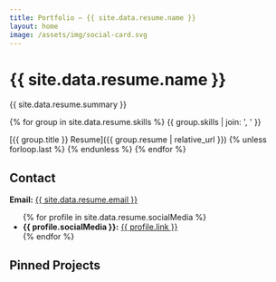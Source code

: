 ```yaml
---
title: Portfolio — {{ site.data.resume.name }}
layout: home
image: /assets/img/social-card.svg
---
```


# {{ site.data.resume.name }}

{{ site.data.resume.summary }}

{% for group in site.data.resume.skills %}
{{ group.skills | join: ', ' }}

[{{ group.title }} Resume]({{ group.resume | relative_url }})
{% unless forloop.last %}
{% endunless %}
{% endfor %}

<h2 id="contact">Contact</h2><p><strong>Email:</strong> <a href="mailto:{{ site.data.resume.email }}">{{ site.data.resume.email }}</a></p><ul>{% for profile in site.data.resume.socialMedia %}<li><strong>{{ profile.socialMedia }}:</strong> <a href="{{ profile.link }}">{{ profile.link }}</a></li>{% endfor %}</ul>

## Pinned Projects
